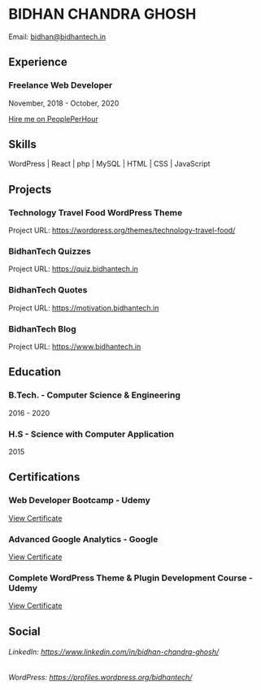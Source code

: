 # BIDHAN CHANDRA GHOSH
Email: bidhan@bidhantech.in


## Experience
### Freelance Web Developer
November, 2018 - October, 2020

[Hire me on PeoplePerHour](https://pph.me/bidhantech)

## Skills
WordPress | React | php | MySQL | HTML | CSS | JavaScript

## Projects
### Technology Travel Food WordPress Theme
Project URL: https://wordpress.org/themes/technology-travel-food/

### BidhanTech Quizzes
Project URL: https://quiz.bidhantech.in

### BidhanTech Quotes
Project URL: https://motivation.bidhantech.in

### BidhanTech Blog
Project URL: https://www.bidhantech.in

## Education
### B.Tech. - Computer Science & Engineering
2016 - 2020

### H.S - Science with Computer Application
2015

## Certifications
### Web Developer Bootcamp - Udemy
[View Certificate](https://www.udemy.com/certificate/UC-6AKFD9MQ/)

### Advanced Google Analytics - Google
[View Certificate](https://analytics.google.com/analytics/academy/certificate/BFLOPoo4TRCqR5RGbi1WDQ)

### Complete WordPress Theme & Plugin Development Course - Udemy
[View Certificate](https://www.udemy.com/certificate/UC-8830072e-7430-4c7d-b518-b977359fedc3/)

## Social
###### LinkedIn: https://www.linkedin.com/in/bidhan-chandra-ghosh/
###### WordPress: https://profiles.wordpress.org/bidhantech/
